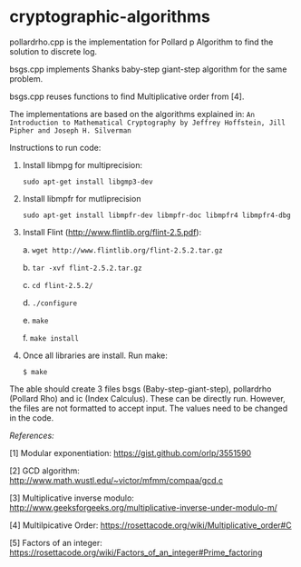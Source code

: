 # cryptographic-algorithms

pollardrho.cpp is the implementation for Pollard p Algorithm to find the solution to discrete log.

bsgs.cpp implements Shanks baby-step giant-step algorithm for the same problem.

bsgs.cpp reuses functions to find Multiplicative order from [4].

The implementations are based on the algorithms explained in: `An Introduction to Mathematical Cryptography by Jeffrey Hoffstein, Jill Pipher and Joseph H. Silverman`


Instructions to run code:

1. Install libmpg for multiprecision:

    `sudo apt-get install libgmp3-dev`
    
    
2. Install libmpfr for mutliprecision

     `sudo apt-get install libmpfr-dev libmpfr-doc libmpfr4 libmpfr4-dbg`
     
3. Install Flint (http://www.flintlib.org/flint-2.5.pdf):

    a. `wget http://www.flintlib.org/flint-2.5.2.tar.gz`
    
    b. `tar -xvf flint-2.5.2.tar.gz`
    
    c. `cd flint-2.5.2/`
    
    d. `./configure`
    
    e. `make`
    
    f. `make install`
    
4. Once all libraries are install. Run make:

    `$ make`
    
The able should create 3 files bsgs (Baby-step-giant-step), pollardrho (Pollard Rho) and ic (Index Calculus). These can be directly run. However, the files are not formatted to accept input. The values need to be changed in the code.


*References:*

[1] Modular exponentiation: https://gist.github.com/orlp/3551590

[2] GCD algorithm: http://www.math.wustl.edu/~victor/mfmm/compaa/gcd.c

[3] Multiplicative inverse modulo: http://www.geeksforgeeks.org/multiplicative-inverse-under-modulo-m/

[4] Multilpicative Order: https://rosettacode.org/wiki/Multiplicative_order#C

[5] Factors of an integer: https://rosettacode.org/wiki/Factors_of_an_integer#Prime_factoring
